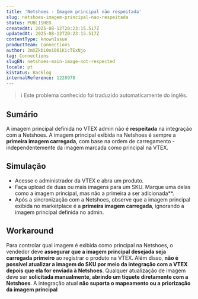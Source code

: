 ```yaml
---
title: 'Netshoes - Imagem principal não respeitada'
slug: netshoes-imagem-principal-nao-respeitada
status: PUBLISHED
createdAt: 2025-08-12T20:23:15.517Z
updatedAt: 2025-08-12T20:23:15.517Z
contentType: knownIssue
productTeam: Connections
author: 2mXZkbi0oi061KicTExNjo
tag: Connections
slugEN: netshoes-main-image-not-respected
locale: pt
kiStatus: Backlog
internalReference: 1220978
---
```


>ℹ️ Este problema conhecido foi traduzido automaticamente do inglês.

## Sumário


A imagem principal definida no VTEX admin não é **respeitada** na integração com a Netshoes. A imagem principal exibida na Netshoes é sempre a **primeira imagem carregada**, com base na ordem de carregamento - independentemente da imagem marcada como principal na VTEX.
## Simulação



- Acesse o administrador da VTEX e abra um produto.
- Faça upload de duas ou mais imagens para um SKU. Marque uma delas como a imagem principal, mas não a primeira a ser adicionada**.
- Após a sincronização com a Netshoes, observe que a imagem principal exibida no marketplace é a **primeira imagem carregada**, ignorando a imagem principal definida no admin.


## Workaround


Para controlar qual imagem é exibida como principal na Netshoes, o vendedor deve **assegurar que a imagem principal desejada seja carregada primeiro** ao registrar o produto na VTEX.
Além disso, **não é possível atualizar a imagem do SKU por meio da integração com a VTEX depois que ela for enviada à Netshoes**. Qualquer atualização de imagem deve ser **solicitada manualmente, abrindo um tíquete diretamente com a Netshoes**.
A integração atual **não suporta o mapeamento ou a priorização da imagem principal**